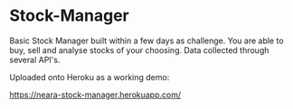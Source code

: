 # Stock-Manager
Basic Stock Manager built within a few days as challenge. You are able to buy, sell and analyse stocks of your choosing. Data collected through several API's.

Uploaded onto Heroku as a working demo:

https://neara-stock-manager.herokuapp.com/
